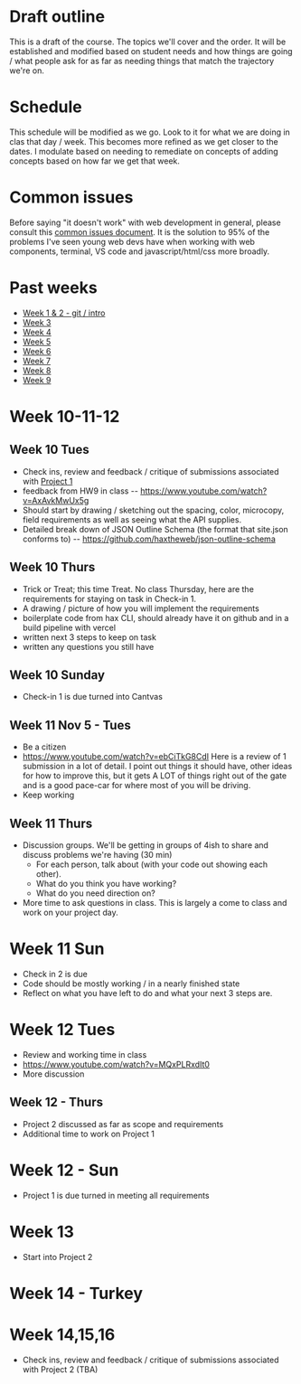 # Draft outline
This is a draft of the course. The topics we'll cover and the order. It will be established and modified based on student needs and how things are going / what people ask for as far as needing things that match the trajectory we're on.

# Schedule
This schedule will be modified as we go. Look to it for what we are doing in clas that day / week. This becomes more refined as we get closer to the dates. I modulate based on needing to remediate on concepts of adding concepts based on how far we get that week.

# Common issues
Before saying "it doesn't work" with web development in general, please consult this [common issues document](common-issues.md). It is the solution to 95% of the problems I've seen young web devs have when working with web components, terminal, VS code and javascript/html/css more broadly.

# Past weeks
- [Week 1 & 2 - git / intro](fa24/week1-2.md)
- [Week 3](fa24/week-3.md)
- [Week 4](fa24/week-4.md)
- [Week 5](fa24/week-5.md)
- [Week 6](fa24/week-6.md)
- [Week 7](fa24/week-7.md)
- [Week 8](fa24/week-8.md)
- [Week 9](fa24/week-9.md)

# Week 10-11-12
## Week 10 Tues
- Check ins, review and feedback / critique of submissions associated with [Project 1](https://github.com/haxtheweb/issues/issues/2174)
- feedback from HW9 in class -- https://www.youtube.com/watch?v=AxAvkMwUx5g
- Should start by drawing / sketching out the spacing, color, microcopy, field requirements as well as seeing what the API supplies.
- Detailed break down of JSON Outline Schema (the format that site.json conforms to) -- https://github.com/haxtheweb/json-outline-schema

## Week 10 Thurs
- Trick or Treat; this time Treat. No class Thursday, here are the requirements for staying on task in Check-in 1.
- A drawing / picture of how you will implement the requirements
- boilerplate code from hax CLI, should already have it on github and in a build pipeline with vercel
- written next 3 steps to keep on task
- written any questions you still have

## Week 10 Sunday
- Check-in 1 is due turned into Cantvas

## Week 11 Nov 5 - Tues
- Be a citizen
- https://www.youtube.com/watch?v=ebCiTkG8CdI Here is a review of 1 submission in a lot of detail. I point out things it should have, other ideas for how to improve this, but it gets A LOT of things right out of the gate and is a good pace-car for where most of you will be driving.
- Keep working

## Week 11 Thurs
- Discussion groups. We'll be getting in groups of 4ish to share and discuss problems we're having (30 min)
  - For each person, talk about (with your code out showing each other).
  - What do you think you have working?
  - What do you need direction on?
- More time to ask questions in class. This is largely a come to class and work on your project day.

#  Week 11 Sun
- Check in 2 is due
- Code should be mostly working / in a nearly finished state
- Reflect on what you have left to do and what your next 3 steps are.

# Week 12 Tues
- Review and working time in class
- https://www.youtube.com/watch?v=MQxPLRxdIt0
- More discussion

## Week 12 - Thurs
- Project 2 discussed as far as scope and requirements
- Additional time to work on Project 1

# Week 12 - Sun
- Project 1 is due turned in meeting all requirements

# Week 13
- Start into Project 2

# Week 14 - Turkey

# Week 14,15,16
- Check ins, review and feedback / critique of submissions associated with Project 2 (TBA)
